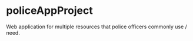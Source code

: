 # policeAppProject
Web application for multiple resources that police officers commonly use / need. 
